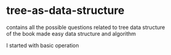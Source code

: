 # tree-as-data-structure
contains all the possible questions related to tree data structure 
<br>
of the book made easy data structure and  algorithm

I started with basic operation